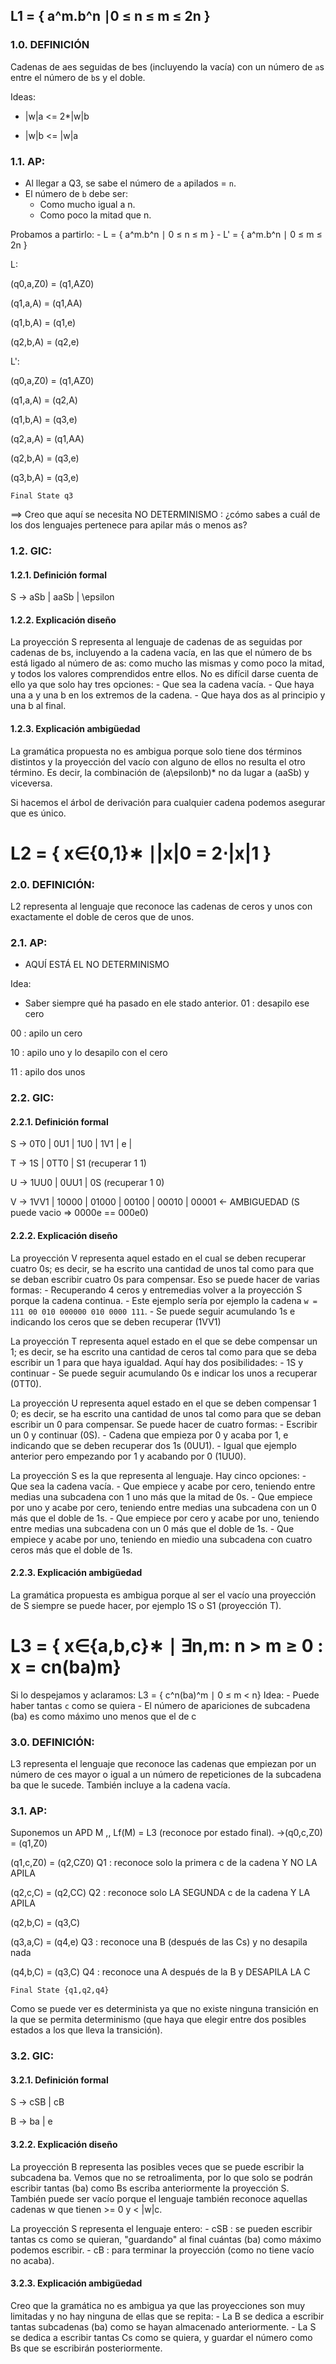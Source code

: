 ## L1 = { a^m.b^n ∣0 ≤ n ≤ m ≤ 2n }

### 1.0. DEFINICIÓN
Cadenas de aes seguidas de bes (incluyendo la vacía) con un número de `a`s entre el número de `b`s y el doble.

Ideas:
- |w|a <= 2*|w|b

- |w|b <= |w|a

### 1.1. AP:
- Al llegar a Q3, se sabe el número de `a` apilados = `n`.
- El número de `b` debe ser:
    - Como mucho igual a n.
    - Como poco la mitad que n.

Probamos a partirlo:
    - L  = { a^m.b^n ∣ 0 ≤ n ≤ m }
    - L' = { a^m.b^n ∣ 0 ≤ m ≤ 2n }

L:

(q0,a,Z0) = (q1,AZ0)

(q1,a,A)  = (q1,AA)

(q1,b,A)  = (q1,e)

(q2,b,A)  = (q2,e)

L':

(q0,a,Z0) = (q1,AZ0)

(q1,a,A)  = (q2,A)

(q1,b,A)  = (q3,e)

(q2,a,A)  = (q1,AA)

(q2,b,A)  = (q3,e)

(q3,b,A)  = (q3,e)

    Final State q3
    
==> Creo que aquí se necesita NO DETERMINISMO : ¿cómo sabes a cuál de los dos lenguajes pertenece para apilar más o menos as?

### 1.2. GIC:

#### 1.2.1. Definición formal

S -> aSb | aaSb | \epsilon

#### 1.2.2. Explicación diseño

La proyección S representa al lenguaje de cadenas de as seguidas por cadenas de bs, incluyendo a la cadena vacía, en las que el número de bs está ligado al número de as: como mucho las mismas y como poco la mitad, y todos los valores comprendidos entre ellos.
No es difícil darse cuenta de ello ya que solo hay tres opciones:
    - Que sea la cadena vacía.
    - Que haya una a y una b en los extremos de la cadena.
    - Que haya dos as al principio y una b al final.

#### 1.2.3. Explicación ambigüedad

La gramática propuesta no es ambigua porque solo tiene dos términos distintos y la proyección del vacío con alguno de ellos no resulta el otro término. Es decir, la combinación de (a\epsilonb)* no da lugar a (aaSb) y viceversa.

Si hacemos el árbol de derivación para cualquier cadena podemos asegurar que es único.

# L2 = { x∈{0,1}∗ ∣|x|0 = 2⋅|x|1 }
### 2.0. DEFINICIÓN:
L2 representa al lenguaje que reconoce las cadenas de ceros y unos con exactamente el doble de ceros que de unos.

### 2.1. AP:
- AQUÍ ESTÁ EL NO DETERMINISMO

Idea:
- Saber siempre qué ha pasado en ele stado anterior.
01 : desapilo ese cero

00 : apilo un cero

10 : apilo uno y lo desapilo con el cero

11 : apilo dos unos
    
### 2.2. GIC:

#### 2.2.1. Definición formal
S -> 0T0  | 0U1   | 1U0  | 1V1 | e | 

T -> 1S   | 0TT0  | S1          (recuperar 1 1)

U -> 1UU0 | 0UU1  | 0S          (recuperar 1 0)

V -> 1VV1 | 10000 | 01000 | 00100 | 00010 | 00001        <- AMBIGUEDAD (S puede vacio => 0000e == 000e0)

#### 2.2.2. Explicación diseño

La proyección V representa aquel estado en el cual se deben recuperar cuatro 0s; es decir, se ha escrito una cantidad de unos tal como para que se deban escribir cuatro 0s para compensar. Eso se puede hacer de varias formas:
    - Recuperando 4 ceros y entremedias volver a la proyección S porque la cadena continua.
        - Este ejemplo sería por ejemplo la cadena `w = 111 00 010 000000 010 0000 111`.
    - Se puede seguir acumulando 1s e indicando los ceros que se deben recuperar (1VV1)

La proyección T representa aquel estado en el que se debe compensar un 1; es decir, se ha escrito una cantidad de ceros tal como para que se deba escribir un 1 para que haya igualdad. Aquí hay dos posibilidades:
    - 1S y continuar
    - Se puede seguir acumulando 0s e indicar los unos a recuperar (0TT0).
    
La proyección U representa aquel estado en el que se deben compensar 1 0; es decir, se ha escrito una cantidad de unos tal como para que se deban escribir un 0 para compensar. Se puede hacer de cuatro formas:
    - Escribir un 0 y continuar (0S).
    - Cadena que empieza por 0 y acaba por 1, e indicando que se deben recuperar dos 1s (0UU1).
    - Igual que ejemplo anterior pero empezando por 1 y acabando por 0 (1UU0).
 
 La proyección S es la que representa al lenguaje. Hay cinco opciones:
    - Que sea la cadena vacía.
    - Que empiece y acabe por cero, teniendo entre medias una subcadena con 1 uno más que la mitad de 0s.
    - Que empiece por uno y acabe por cero, teniendo entre medias una subcadena con un 0 más que el doble de 1s.
    - Que empiece por cero y acabe por uno, teniendo entre medias una subcadena con un 0 más que el doble de 1s.
    - Que empiece y acabe por uno, teniendo en miedio una subcadena con cuatro ceros más que el doble de 1s.

#### 2.2.3. Explicación ambigüedad
La gramática propuesta es ambigua porque al ser el vacío una proyección de S siempre se puede hacer, por ejemplo 1S o S1 (proyección T).


# L3 = { x∈{a,b,c}∗ ∣ ∃n,m: n > m ≥ 0 : x = cn(ba)m}
Si lo despejamos y aclaramos:
    L3 = { c^n(ba)^m ∣ 0 ≤ m < n}
Idea:
    - Puede haber tantas `c` como se quiera
    - El número de apariciones de subcadena (ba) es como máximo uno menos que el de c
### 3.0. DEFINICIÓN:
L3 representa el lenguaje que reconoce las cadenas que empiezan por un número de ces mayor o igual a un número de repeticiones de la subcadena ba que le sucede. También incluye a la cadena vacía.

### 3.1. AP:
Suponemos un APD M ,, Lf(M) = L3 (reconoce por estado final).
->(q0,c,Z0) = (q1,Z0)     

(q1,c,Z0) = (q2,CZ0)    Q1 : reconoce solo la primera c de la cadena Y NO LA APILA

(q2,c,C)  = (q2,CC)     Q2 : reconoce solo LA SEGUNDA c de la cadena Y LA APILA

(q2,b,C)  = (q3,C)       

(q3,a,C)  = (q4,e)      Q3 : reconoce una B (después de las Cs) y no desapila nada

(q4,b,C)  = (q3,C)      Q4 : reconoce una A después de la B y DESAPILA LA C

    Final State {q1,q2,q4}

Como se puede ver es determinista ya que no existe ninguna transición en la que se permita determinismo (que haya que elegir entre dos posibles estados a los que lleva la transición).

### 3.2. GIC:
#### 3.2.1. Definición formal

S -> cSB | cB

B -> ba  | e

#### 3.2.2. Explicación diseño

La proyección B representa las posibles veces que se puede escribir la subcadena ba. Vemos que no se retroalimenta, por lo que solo se podrán escribir tantas (ba) como Bs escriba anteriormente la proyección S. También puede ser vacío porque el lenguaje también reconoce aquellas cadenas w que tienen >= 0 y < |w|c.

La proyección S representa el lenguaje entero:
    - cSB : se pueden escribir tantas cs como se quieran, "guardando" al final cuántas (ba) como máximo podemos escribir.
    - cB  : para terminar la proyección (como no tiene vacío no acaba).

#### 3.2.3. Explicación ambigüedad

Creo que la gramática no es ambigua ya que las proyecciones son muy limitadas y no hay ninguna de ellas que se repita:
    - La B se dedica a escribir tantas subcadenas (ba) como se hayan almacenado anteriormente.
    - La S se dedica a escribir tantas Cs como se quiera, y guardar el número como Bs que se escribirán posteriormente.  